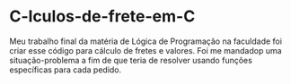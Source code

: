 # C-lculos-de-frete-em-C
Meu trabalho final da matéria de Lógica de Programação na faculdade foi criar esse código para cálculo de fretes e valores.
Foi me mandadop uma situação-problema a fim de que teria de resolver usando funções específicas para cada pedido.
